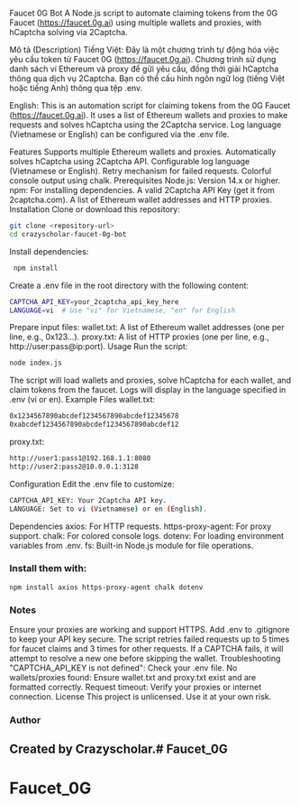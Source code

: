 Faucet 0G Bot
A Node.js script to automate claiming tokens from the 0G Faucet (https://faucet.0g.ai) using multiple wallets and proxies, with hCaptcha solving via 2Captcha.

Mô tả (Description)
Tiếng Việt: Đây là một chương trình tự động hóa việc yêu cầu token từ Faucet 0G (https://faucet.0g.ai). Chương trình sử dụng danh sách ví Ethereum và proxy để gửi yêu cầu, đồng thời giải hCaptcha thông qua dịch vụ 2Captcha. Bạn có thể cấu hình ngôn ngữ log (tiếng Việt hoặc tiếng Anh) thông qua tệp .env.

English: This is an automation script for claiming tokens from the 0G Faucet (https://faucet.0g.ai). It uses a list of Ethereum wallets and proxies to make requests and solves hCaptcha using the 2Captcha service. Log language (Vietnamese or English) can be configured via the .env file.

Features
Supports multiple Ethereum wallets and proxies.
Automatically solves hCaptcha using 2Captcha API.
Configurable log language (Vietnamese or English).
Retry mechanism for failed requests.
Colorful console output using chalk.
Prerequisites
Node.js: Version 14.x or higher.
npm: For installing dependencies.
A valid 2Captcha API Key (get it from 2captcha.com).
A list of Ethereum wallet addresses and HTTP proxies.
Installation
Clone or download this repository:
```bash
git clone <repository-url>
cd crazyscholar-faucet-0g-bot
```
Install dependencies:  
```bash
 npm install
 ```
Create a .env file in the root directory with the following content:
```bash
CAPTCHA_API_KEY=your_2captcha_api_key_here
LANGUAGE=vi  # Use "vi" for Vietnamese, "en" for English
``` 
Prepare input files:
wallet.txt: A list of Ethereum wallet addresses (one per line, e.g., 0x123...).
proxy.txt: A list of HTTP proxies (one per line, e.g., http://user:pass@ip:port).
Usage
Run the script:
```bash
node index.js
```
The script will load wallets and proxies, solve hCaptcha for each wallet, and claim tokens from the faucet.
Logs will display in the language specified in .env (vi or en).
Example Files
wallet.txt:
```bash
0x1234567890abcdef1234567890abcdef12345678
0xabcdef1234567890abcdef1234567890abcdef12
```
proxy.txt:
```bash
http://user1:pass1@192.168.1.1:8080
http://user2:pass2@10.0.0.1:3128
```
Configuration
Edit the .env file to customize:
```bash
CAPTCHA_API_KEY: Your 2Captcha API key.
LANGUAGE: Set to vi (Vietnamese) or en (English).
```
Dependencies
axios: For HTTP requests.
https-proxy-agent: For proxy support.
chalk: For colored console logs.
dotenv: For loading environment variables from .env.
fs: Built-in Node.js module for file operations.
### Install them with:
```bassh
npm install axios https-proxy-agent chalk dotenv
```
### Notes
Ensure your proxies are working and support HTTPS.
Add .env to .gitignore to keep your API key secure.
The script retries failed requests up to 5 times for faucet claims and 3 times for other requests.
If a CAPTCHA fails, it will attempt to resolve a new one before skipping the wallet.
Troubleshooting
"CAPTCHA_API_KEY is not defined": Check your .env file.
No wallets/proxies found: Ensure wallet.txt and proxy.txt exist and are formatted correctly.
Request timeout: Verify your proxies or internet connection.
License
This project is unlicensed. Use it at your own risk.

### Author
## Created by Crazyscholar.# Faucet_0G
# Faucet_0G
